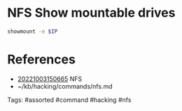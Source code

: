 # NFS Show mountable drives
```bash
showmount -e $IP
```

# References
- [20221003150665](/zet/20221003150665/README.md) NFS
- ~/kb/hacking/commands/nfs.md

Tags:
    #assorted #command #hacking #nfs
